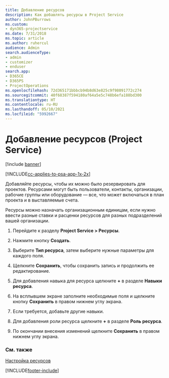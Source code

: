```yaml
---
title: Добавление ресурсов
description: Как добавлять ресурсы в Project Service
author: JohnPBurrows
ms.custom:
- dyn365-projectservice
ms.date: 7/31/2018
ms.topic: article
ms.author: ruhercul
audience: Admin
search.audienceType:
- admin
- customizer
- enduser
search.app:
- D365CE
- D365PS
- ProjectOperations
ms.openlocfilehash: 72d365171bbbcb94b8d63e825c9f98091772c274
ms.sourcegitcommit: 40f68387f594180af64a5e5c748b6efa188bd300
ms.translationtype: HT
ms.contentlocale: ru-RU
ms.lasthandoff: 05/10/2021
ms.locfileid: "5992667"
---
```

# <a name="add-resources-project-service"></a>Добавление ресурсов (Project Service)

[!include [banner](../includes/psa-now-project-operations.md)]

[!INCLUDE[cc-applies-to-psa-app-1x-2x](../includes/cc-applies-to-psa-app-1x-2x.md)]

Добавляйте ресурсы, чтобы их можно было резервировать для проектов. Ресурсами могут быть пользователи, контакты, организации, рабочие группы или оборудование — все, что может включаться в план проекта и в выставляемые счета.  
  
Ресурсы можно назначать организационным единицам, если нужно ввести разные ставки и расценки ресурсов для разных подразделений вашей организации.  
  
1.  Перейдите к разделу **Project Service > Ресурсы**.  
  
2.  Нажмите кнопку **Создать**.  
  
3.  Выберите **Тип ресурса**, затем выберите нужные параметры для каждого поля.  
  
4.  Щелкните **Сохранить**, чтобы сохранить запись и продолжить ее редактирование.  
  
5.  Для добавления навыка для ресурса щелкните **+** в разделе **Навыки ресурса**.  
  
6.  На всплывшем экране заполните необходимые поля и щелкните кнопку **Сохранить** в правом нижнем углу экрана.  
  
7.  Если требуется, добавьте другие навыки.  
  
8.  Для добавления роли ресурса щелкните **+** в разделе **Роль ресурса**.  
  
9. По окончании внесения изменений щелкните **Сохранить** в правом нижнем углу экрана.  
  
### <a name="see-also"></a>См. также  
 [Настройка ресурсов](../psa/set-up-resources.md)


[!INCLUDE[footer-include](../includes/footer-banner.md)]